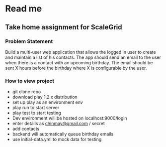 # Read me
## Take home assignment for ScaleGrid

### Problem Statement
Build a multi-user web application that allows the logged in user to create and maintain a list of his contacts.  The app should send an email to the user when there is a contact with an upcoming birthday.  The email should be sent X hours before the birthday where X is configurable by the user.
### How to view project
- git clone repo
- download play 1.2.x distribution
- set up play as an environment env
- play run to start server
- play test to start testing
- Dev environment will be hosted on localhost:9000/login
- enter details as chinmay@gmail.com / secret
- add contacts 
- backend will automatically queue birthday emails
- use initial-data.yml to mock data for testing
